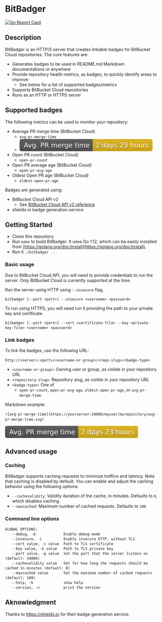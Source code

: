 # BitBadger
[![Go Report Card](https://goreportcard.com/badge/github.com/Pixep/bitbadger)](https://goreportcard.com/report/github.com/Pixep/bitbadger)

## Description

BitBadger is an HTTP/S server that creates linkable badges for BitBucket Cloud repositories. The core features are:
* Generates badges to be used in README.md Markdown documentations or anywhere
* Provide repository health metrics, as badges, to quickly identify areas to improve
    * See below for a list of supported badges/metrics
* Supports BitBucket Cloud repositories
* Runs as an HTTP or HTTPS server

## Supported badges

The following metrics can be used to monitor your repository:
* Average PR merge time (BitBucket Cloud)
    * `avg-pr-merge-time`
    * ![avg-pr-merge-time](doc/avg-pr-merge-time.svg)
* Open PR count (BitBucket Cloud)
    * `open-pr-count`
* Open PR average age (BitBucket Cloud)
    * `open-pr-avg-age`
* Oldest Open PR age (BitBucket Cloud)
    * `oldest-open-pr-age`

Badges are generated using:
* BitBucket Cloud API v2
    * See [BitBucket Cloud API v2 reference](https://developer.atlassian.com/bitbucket/api/2/reference/resource/repositories/%7Busername%7D/%7Brepo_slug%7D/pullrequests)
* shields.io badge generation service

## Getting Started

* Clone this repository
* Run `make` to build BitBadger. It uses Go 1.12, which can be easily installed from [https://golang.org/doc/install](https://golang.org/doc/install).
* Run it `./bitbadger ...`

### Basic usage

Due to BitBucket Cloud API, you will need to provide credentials to run the server. Only BitBucket Cloud is currently supported at the time.

Run the server using HTTP using `--insecure` flag.
```
bitbadger [--port <port>] --insecure <username> <password>
```

To run using HTTPS, you will need run it providing the path to your private key and certificate.
```
bitbadger [--port <port>] --cert <certificate-file> --key <private-key-file> <username> <password>
```

### Link badges

To link the badges, use the following URL:

`http://<server>:<port>/<username-or-group>/<repo-slug>/<badge-type>`

* `<username-or-group>`: Owning user or group, as visible in your repository URL
* `<repository-slug>`: Repository slug, as visible in your repository URL
* `<badge-type>`: One of
    * `open-pr-count`, `open-pr-avg-age`, `oldest-open-pr-age`, or `avg-pr-merge-time`

Markdown example:

`![avg-pr-merge-time](https://yourserver:34000/myuser/myrepository/avg-pr-merge-time.svg)`

![avg-pr-merge-time](doc/avg-pr-merge-time.svg)

## Advanced usage

### Caching

BitBadger supports caching requests to minimize traffice and latency. Note that caching is disabled by default. You can enable and adjust the caching behavior using the following options:

* `--cachevalidity`: Validity duration of the cache, in minutes. Defaults to `0`, which disables caching.
* `--maxcached`: Maximum number of cached requests. Defaults to `100`

### Command line options

```
GLOBAL OPTIONS:
   --debug, -d             Enable debug mode
   --insecure, -i          Enable insecure HTTP, without TLS
   --cert value, -c value  Path to TLS certificate
   --key value, -k value   Path to TLS private key
   --port value, -p value  Set the port that the server listens on (default: 34000)
   --cachevalidity value   Set for how long the requests should be cached in minutes (default: 0)
   --maxcached value       Set the maximum number of cached requests (default: 100)
   --help, -h              show help
   --version, -v           print the version
```

## Aknowledgment

Thanks to https://shields.io for their badge generation service.